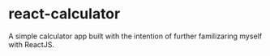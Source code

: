 # react-calculator

A simple calculator app built with the intention of further familizaring myself with ReactJS.
